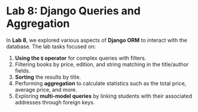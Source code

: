 # Lab 8: Django Queries and Aggregation

In **Lab 8**, we explored various aspects of **Django ORM** to interact with the database. The lab tasks focused on:

1. **Using the `Q` operator** for complex queries with filters.
2. Filtering books by price, edition, and string matching in the title/author fields.
3. **Sorting** the results by title.
4. Performing **aggregation** to calculate statistics such as the total price, average price, and more.
5. Exploring **multi-model queries** by linking students with their associated addresses through foreign keys.

